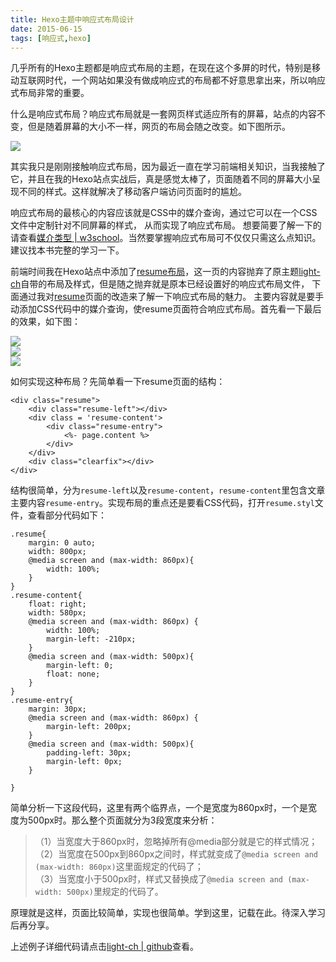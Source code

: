 ```yaml
---
title: Hexo主题中响应式布局设计
date: 2015-06-15
tags: [响应式,hexo]
---
```


几乎所有的Hexo主题都是响应式布局的主题，在现在这个多屏的时代，特别是移动互联网时代，一个网站如果没有做成响应式的布局都不好意思拿出来，所以响应式布局非常的重要。

什么是响应式布局？响应式布局就是一套网页样式适应所有的屏幕，站点的内容不变，但是随着屏幕的大小不一样，网页的布局会随之改变。如下图所示。
<!--more-->
![](/image/hexo/xys04.jpg)

其实我只是刚刚接触响应式布局，因为最近一直在学习前端相关知识，当我接触了它，并且在我的Hexo站点实战后，真是感觉太棒了，页面随着不同的屏幕大小呈现不同的样式。这样就解决了移动客户端访问页面时的尴尬。

响应式布局的最核心的内容应该就是CSS中的媒介查询，通过它可以在一个CSS文件中定制针对不同屏幕的样式， 从而实现了响应式布局。 想要简要了解一下的请查看[媒介类型 | w3school](http://www.w3school.com.cn/css/css_mediatypes.asp)。当然要掌握响应式布局可不仅仅只需这么点知识。建议找本书完整的学习一下。

前端时间我在Hexo站点中添加了[resume布局](http://lupeng.me/2015/06/10/%E6%B7%BB%E5%8A%A0resume%E5%B8%83%E5%B1%80.html)，这一页的内容抛弃了原主题[light-ch](https://github.com/pengloo53/light-ch)自带的布局及样式，但是随之抛弃就是原本已经设置好的响应式布局文件， 下面通过我对[resume](http://lupeng.me/resume/)页面的改造来了解一下响应式布局的魅力。 主要内容就是要手动添加CSS代码中的媒介查询，使resume页面符合响应式布局。首先看一下最后的效果，如下图：

![](/image/hexo/xys01.jpg)    
![](/image/hexo/xys02.jpg)  
![](/image/hexo/xys03.jpg)

如何实现这种布局？先简单看一下resume页面的结构：

	<div class="resume">
		<div class="resume-left"></div>
		<div class = 'resume-content'>
			<div class="resume-entry">
				<%- page.content %>
			</div>
		</div>
		<div class="clearfix"></div>
	</div>


结构很简单，分为`resume-left`以及`resume-content`，`resume-content`里包含文章主要内容`resume-entry`。实现布局的重点还是要看CSS代码，打开`resume.styl`文件，查看部分代码如下：

```
.resume{
	margin: 0 auto;
	width: 800px;
	@media screen and (max-width: 860px){
		width: 100%;
	}
}
.resume-content{
	float: right;
	width: 580px;
	@media screen and (max-width: 860px) {
		width: 100%;
		margin-left: -210px;
	}
	@media screen and (max-width: 500px){
		margin-left: 0;
		float: none;
	}
}
.resume-entry{
	margin: 30px;
	@media screen and (max-width: 860px) {
		margin-left: 200px;
	}	
	@media screen and (max-width: 500px){
		padding-left: 30px;
		margin-left: 0px;
	}

}
```

简单分析一下这段代码，这里有两个临界点，一个是宽度为860px时，一个是宽度为500px时。那么整个页面就分为3段宽度来分析：

> （1）当宽度大于860px时，忽略掉所有@media部分就是它的样式情况；  
（2）当宽度在500px到860px之间时，样式就变成了`@media screen and (max-width: 860px)`这里面规定的代码了；  
（3）当宽度小于500px时，样式又替换成了`@media screen and (max-width: 500px)`里规定的代码了。

原理就是这样，页面比较简单，实现也很简单。学到这里，记载在此。待深入学习后再分享。

上述例子详细代码请点击[light-ch | github](https://github.com/pengloo53/light-ch)查看。